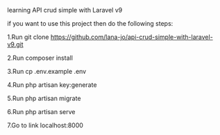 learning API crud simple with Laravel v9

if you want to use this project then do the following steps:

1.Run git clone https://github.com/lana-jo/api-crud-simple-with-laravel-v9.git

2.Run composer install

3.Run cp .env.example .env

4.Run php artisan key:generate

5.Run php artisan migrate

6.Run php artisan serve

7.Go to link localhost:8000
